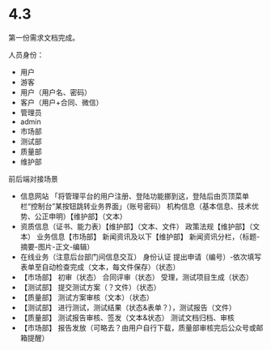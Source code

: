 # 4.3

第一份需求文档完成。

人员身份：

- 用户
- 游客
- 用户（用户名、密码）
- 客户（用户+合同、微信）
- 管理员
- admin
- 市场部
- 测试部
- 质量部
- 维护部

前后端对接场景

- 信息网站
  「将管理平台的用户注册、登陆功能挪到这，登陆后由页顶菜单栏“控制台”某按钮跳转业务界面」（账号密码）
  机构信息（基本信息、技术优势、公正申明）【维护部】（文本）
- 资质信息（证书、能力表）【维护部】（文本、文件）
  政策法规【维护部】（文本）
  业务信息【市场部】
  新闻资讯及以下【维护部】
   新闻资讯分栏，（标题-摘要-图片-正文-编辑）
- 在线业务（注意后台部门间信息交互）
  身份认证
  提出申请（编号）-依次填写表单至自动检查完成（文本，每文件保存）（状态）
- 【市场部】
  初审（状态）
  合同评审（状态）
  受理，测试项目生成（状态）
- 【测试部】
  提交测试方案（？文件）（状态）
- 【质量部】
  测试方案审核（文本）（状态）
- 【测试部】
  进行测试，测试结果（状态&表单？），测试报告（文件）
- 【质量部】
  测试报告审核、签发（文本&状态）
  测试文档归档、审核
- 【市场部】
  报告发放（可略去？由用户自行下载，质量部审核完后公众号或邮箱提醒）
  